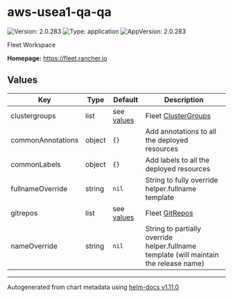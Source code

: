 # aws-usea1-qa-qa

![Version: 2.0.283](https://img.shields.io/badge/Version-2.0.283-informational?style=flat-square) ![Type: application](https://img.shields.io/badge/Type-application-informational?style=flat-square) ![AppVersion: 2.0.283](https://img.shields.io/badge/AppVersion-2.0.283-informational?style=flat-square)

Fleet Workspace

**Homepage:** <https://fleet.rancher.io>

## Values

| Key | Type | Default | Description |
|-----|------|---------|-------------|
| clustergroups | list | see [values](values.yaml) | Fleet [ClusterGroups](https://fleet.rancher.io/cluster-group) |
| commonAnnotations | object | `{}` | Add annotations to all the deployed resources |
| commonLabels | object | `{}` | Add labels to all the deployed resources |
| fullnameOverride | string | `nil` | String to fully override helper.fullname template |
| gitrepos | list | see [values](values.yaml) | Fleet [GitRepos](https://fleet.rancher.io/gitrepo-add) |
| nameOverride | string | `nil` | String to partially override helper.fullname template (will maintain the release name) |

----------------------------------------------
Autogenerated from chart metadata using [helm-docs v1.11.0](https://github.com/norwoodj/helm-docs/releases/v1.11.0)
